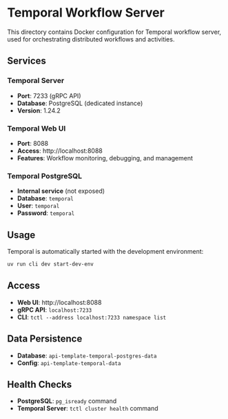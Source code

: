 # Temporal Workflow Server

This directory contains Docker configuration for Temporal workflow server, used for orchestrating distributed workflows and activities.

## Services

### Temporal Server
- **Port**: 7233 (gRPC API)
- **Database**: PostgreSQL (dedicated instance)
- **Version**: 1.24.2

### Temporal Web UI
- **Port**: 8088
- **Access**: http://localhost:8088
- **Features**: Workflow monitoring, debugging, and management

### Temporal PostgreSQL
- **Internal service** (not exposed)
- **Database**: `temporal`
- **User**: `temporal`
- **Password**: `temporal`

## Usage

Temporal is automatically started with the development environment:
```bash
uv run cli dev start-dev-env
```

## Access

- **Web UI**: http://localhost:8088
- **gRPC API**: `localhost:7233`
- **CLI**: `tctl --address localhost:7233 namespace list`

## Data Persistence

- **Database**: `api-template-temporal-postgres-data`
- **Config**: `api-template-temporal-data`

## Health Checks

- **PostgreSQL**: `pg_isready` command
- **Temporal Server**: `tctl cluster health` command